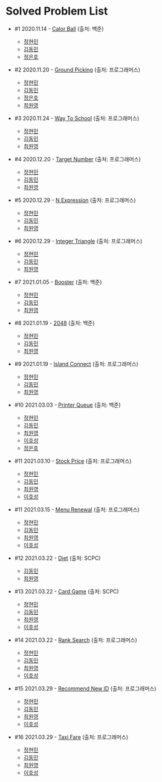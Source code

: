 # Solved Problem List
- #1 2020.11.14 - [Calor Ball](https://www.acmicpc.net/problem/10800) (출처: 백준)

  - [정현민](https://github.com/kalgory/201113_Color-Ball_JHM)
  - [김동민](https://github.com/kalgory/201113_Color-Ball_KDM)
  - [정은호](https://github.com/kalgory/201113_Color-Ball_JEH)


- #2 2020.11.20 - [Ground Picking](https://programmers.co.kr/learn/courses/30/lessons/12913) (출처: 프로그래머스)

  - [정현민](https://github.com/kalgory/201120_Ground-Picking_JHM)
  - [김동민](https://github.com/kalgory/201120_Ground-Picking_KDM)
  - [정은호](https://github.com/kalgory/201120_Ground-Picking_JEH)
  - [최원영](https://github.com/kalgory/201120_Ground-Picking_CWY)
  

- #3 2020.11.24 - [Way To School](https://programmers.co.kr/learn/courses/30/lessons/42898) (출처: 프로그래머스)

  - [정현민](https://github.com/kalgory/201124_Way-To-School_JHM)
  - [김동민](https://github.com/kalgory/201126_Way-To-School_KDM)
  - [최원영](https://github.com/kalgory/201126_Way-To-School_CWY)


- #4 2020.12.20 - [Target Number](https://programmers.co.kr/learn/courses/30/lessons/43165) (출처: 프로그래머스)

  - [정현민](https://github.com/kalgory/201220_Target-Number_JHM)
  - [김동민](https://github.com/kalgory/201220_Target-Number_KDM)
  - [최원영](https://github.com/kalgory/201220_Target-Number_CWY)
  
- #5 2020.12.29 - [N Expression](https://programmers.co.kr/learn/courses/30/lessons/42895) (출처: 프로그래머스)

  - [정현민](https://github.com/kalgory/201229_N-Expression_JHM)
  - [김동민](https://github.com/kalgory/201229_N-Expression_KDM)
  - [최원영](https://github.com/kalgory/201229_N-Expression_CWY)


- #6 2020.12.29 - [Integer Triangle](https://programmers.co.kr/learn/courses/30/lessons/43105) (출처: 프로그래머스)

  - [정현민](https://github.com/kalgory/201229_Integer-Triangle_JHM)
  - [김동민](https://github.com/kalgory/201229_Integer-Triangle_KDM)
  - [최원영](https://github.com/kalgory/201229_Integer-Triangle_CWY)
  
  
- #7 2021.01.05 - [Booster](https://www.acmicpc.net/problem/15955) (출처: 백준)

  -  [정현민](https://github.com/kalgory/210105_Booster_JHM)
  -  [김동민](https://github.com/kalgory/210105_Booster_KDM)
  -  [최원영](https://github.com/kalgory/210105_Booster_CWY)
  
- #8 2021.01.19 - [2048](https://www.acmicpc.net/problem/12100) (출처: 백준)

  -  [정현민](https://github.com/kalgory/210119_2048_JHM)
  -  [김동민](https://github.com/kalgory/210119_2048_KDM)
  -  [최원영](https://github.com/kalgory/210119_2048_CWY)
  
- #9 2021.01.19 - [Island Connect](https://programmers.co.kr/learn/courses/30/lessons/42861) (출처: 프로그래머스)

  -  [정현민](https://github.com/kalgory/210119_Island-Connect_JHM)
  -  [김동민](https://github.com/kalgory/210119_Island-Connect_KDM)
  -  [최원영](https://github.com/kalgory/210119_Island-Connect_CWY)
  
- #10 2021.03.03 - [Printer Queue](https://www.acmicpc.net/problem/1966) (출처: 백준)

  -  [정현민](https://github.com/kalgory/210303_Printer-Queue_JHM)
  -  [김동민](https://github.com/kalgory/210303_Printer-Queue_KDM)
  -  [최원영](https://github.com/kalgory/210303_Printer-Queue_CWY)
  -  [이호성](https://github.com/kalgory/210303_Printer-Queue_LHS)
  -  [정은호](https://github.com/kalgory/210303_Printer-Queue_JEH)

- #11 2021.03.10 - [Stock Price](https://programmers.co.kr/learn/courses/30/lessons/42584) (출처: 프로그래머스)

  -  [정현민](https://github.com/kalgory/210310_Stock-Price_JHM)
  -  [김동민](https://github.com/kalgory/210310_Stock-Price_KDM)
  -  [최원영](https://github.com/kalgory/210310_Stock-Price_CWY)
  -  [이호성](https://github.com/kalgory/210310_Stock-Price_LHS)

- #11 2021.03.15 - [Menu Renewal](https://programmers.co.kr/learn/courses/30/lessons/72411) (출처: 프로그래머스)

  -  [정현민](https://github.com/kalgory/210315_Menu-Renewal_JHM)
  -  [김동민](https://github.com/kalgory/210315_Menu-Renewal_KDM)
  -  [최원영](https://github.com/kalgory/210315_Menu-Renewal_CWY)
  -  [이호성](https://github.com/kalgory/210315_Menu-Renewal_LHS)

- #12 2021.03.22 - [Diet](https://www.codeground.org) (출처: SCPC)

  -  [김동민](https://github.com/kalgory/210322_Diet_KDM)
  -  [최원영](https://github.com/kalgory/210322_Diet_CWY)

- #13 2021.03.22 - [Card Game](https://www.codeground.org) (출처: SCPC)

  -  [정현민](https://github.com/kalgory/210322_Card-Game_JHM)
  -  [김동민](https://github.com/kalgory/210322_Card-Game_KDM)
  -  [최원영](https://github.com/kalgory/210322_Card-Game_CWY)
  -  [이호성](https://github.com/kalgory/210322_Card-Game_LHS)

- #14 2021.03.22 - [Rank Search](https://programmers.co.kr/learn/courses/30/lessons/72412) (출처: 프로그래머스)

  -  [정현민](https://github.com/kalgory/210322_Rank-Search_JHM)
  -  [김동민](https://github.com/kalgory/210322_Rank-Search_KDM)
  -  [최원영](https://github.com/kalgory/210322_Rank-Search_CWY)
  -  [이호성](https://github.com/kalgory/210322_Rank-Search_LHS)

- #15 2021.03.29 - [Recommend New ID](https://programmers.co.kr/learn/courses/30/lessons/72410) (출처: 프로그래머스)

  -  [정현민](https://github.com/kalgory/210322_Rank-Search_JHM)
  -  [김동민](https://github.com/kalgory/210322_Rank-Search_KDM)
  -  [최원영](https://github.com/kalgory/210322_Rank-Search_CWY)
  -  [이호성](https://github.com/kalgory/210322_Rank-Search_LHS)

- #16 2021.03.29 - [Taxi Fare](https://programmers.co.kr/learn/courses/30/lessons/72413) (출처: 프로그래머스)

  -  [정현민](https://github.com/kalgory/210322_Rank-Search_JHM)
  -  [김동민](https://github.com/kalgory/210322_Rank-Search_KDM)
  -  [최원영](https://github.com/kalgory/210322_Rank-Search_CWY)
  -  [이호성](https://github.com/kalgory/210322_Rank-Search_LHS)
